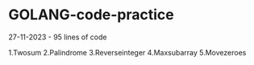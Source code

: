 # GOLANG-code-practice

27-11-2023 - 95 lines of code

1.Twosum
2.Palindrome
3.Reverseinteger
4.Maxsubarray
5.Movezeroes

